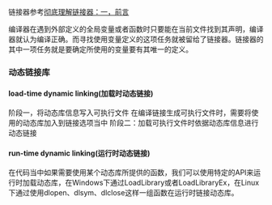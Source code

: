 链接器参考[彻底理解链接器：一，前言](https://mp.weixin.qq.com/s?__biz=Mzg4OTYzODM4Mw==&mid=2247485635&idx=1&sn=ef74c0f1334b6c2232c1224fb8f30236&source=41#wechat_redirect)

编译器在遇到外部定义的全局变量或者函数时只要能在当前文件找到其声明，编译器就认为编译正确。而寻找使用变量定义的这项任务就被留给了链接器。链接器的其中一项任务就是要确定所使用的变量要有其唯一的定义。

### 动态链接库

#### load-time dynamic linking(加载时动态链接) 
阶段一，将动态库信息写入可执行文件
在编译链接生成可执行文件时，需要将使用的动态库加入到链接选项当中
阶段二：加载可执行文件时依据动态库信息进行动态链接
#### run-time dynamic linking(运行时动态链接)
在代码当中如果需要使用某个动态库所提供的函数，我们可以使用特定的API来运行时加载动态库，在Windows下通过LoadLibrary或者LoadLibraryEx，在Linux下通过使用dlopen、dlsym、dlclose这样一组函数在运行时链接动态库。